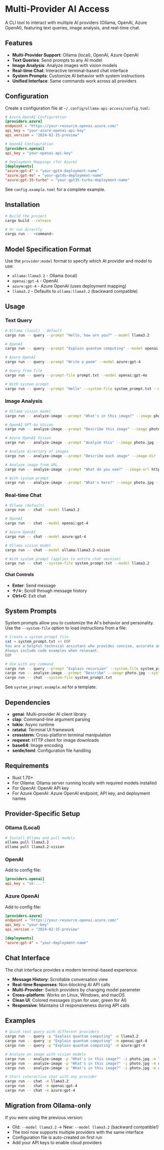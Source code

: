 # Multi-Provider AI Access

A CLI tool to interact with multiple AI providers (Ollama, OpenAI, Azure OpenAI), featuring text queries, image analysis, and real-time chat.

## Features

- **Multi-Provider Support**: Ollama (local), OpenAI, Azure OpenAI
- **Text Queries**: Send prompts to any AI model
- **Image Analysis**: Analyze images with vision models
- **Real-time Chat**: Interactive terminal-based chat interface
- **System Prompts**: Customize AI behavior with system instructions
- **Unified Interface**: Same commands work across all providers

## Configuration

Create a configuration file at `~/.config/ollama-api-access/config.toml`:

```toml
# Azure OpenAI Configuration
[providers.azure]
endpoint = "https://your-resource.openai.azure.com/"
api_key = "your-azure-openai-api-key"
api_version = "2024-02-15-preview"

# OpenAI Configuration  
[providers.openai]
api_key = "your-openai-api-key"

# Deployment Mappings (for Azure)
[deployments]
"azure:gpt-4" = "your-gpt4-deployment-name"
"azure:gpt-4o" = "your-gpt4o-deployment-name"
"azure:gpt-35-turbo" = "your-gpt35-turbo-deployment-name"
```

See `config.example.toml` for a complete example.

## Installation

```bash
# Build the project
cargo build --release

# Or run directly
cargo run -- <command>
```

## Model Specification Format

Use the `provider:model` format to specify which AI provider and model to use:

- `ollama:llama3.2` - Ollama (local)
- `openai:gpt-4` - OpenAI
- `azure:gpt-4` - Azure OpenAI (uses deployment mapping)
- `llama3.2` - Defaults to `ollama:llama3.2` (backward compatible)

## Usage

### Text Query
```bash
# Ollama (local) - default
cargo run -- query --prompt "Hello, how are you?" --model llama3.2

# OpenAI
cargo run -- query --prompt "Explain quantum computing" --model openai:gpt-4

# Azure OpenAI
cargo run -- query --prompt "Write a poem" --model azure:gpt-4

# Query from file
cargo run -- query --prompt-file prompt.txt --model openai:gpt-4o

# With system prompt
cargo run -- query --prompt "Hello" --system-file system_prompt.txt --model llama3.2
```

### Image Analysis
```bash
# Ollama vision model
cargo run -- analyze-image --prompt "What's in this image?" --image photo.jpg --model llama3.2-vision

# OpenAI GPT-4o Vision
cargo run -- analyze-image --prompt "Describe this image" --image photo.jpg --model openai:gpt-4o

# Azure OpenAI Vision
cargo run -- analyze-image --prompt "Analyze this" --image photo.jpg --model azure:gpt-4o

# Analyze directory of images
cargo run -- analyze-image --prompt "Describe each image" --image-dir ./photos/ --model openai:gpt-4o

# Analyze image from URL
cargo run -- analyze-image --prompt "What do you see?" --image-url https://example.com/image.jpg --model azure:gpt-4o

# With system prompt
cargo run -- analyze-image --prompt "What's here?" --image photo.jpg --system-file system_prompt.txt --model llama3.2-vision
```

### Real-time Chat
```bash
# Ollama (default)
cargo run -- chat --model llama3.2

# OpenAI
cargo run -- chat --model openai:gpt-4

# Azure OpenAI
cargo run -- chat --model azure:gpt-4

# Ollama vision model
cargo run -- chat --model ollama:llama3.2-vision

# With system prompt (applies to entire chat session)
cargo run -- chat --system-file system_prompt.txt --model llama3.2
```

#### Chat Controls
- **Enter**: Send message
- **↑/↓**: Scroll through message history
- **Ctrl+C**: Exit chat

## System Prompts

System prompts allow you to customize the AI's behavior and personality. Use the `--system-file` option to load instructions from a file:

```bash
# Create a system prompt file
cat > system_prompt.txt << EOF
You are a helpful technical assistant who provides concise, accurate answers.
Always include code examples when relevant.
EOF

# Use with any command
cargo run -- query --prompt "Explain recursion" --system-file system_prompt.txt
cargo run -- analyze-image --prompt "Describe" --image photo.jpg --system-file system_prompt.txt
cargo run -- chat --system-file system_prompt.txt
```

See `system_prompt.example.md` for a template.

## Dependencies

- **genai**: Multi-provider AI client library
- **clap**: Command-line argument parsing
- **tokio**: Async runtime
- **ratatui**: Terminal UI framework
- **crossterm**: Cross-platform terminal manipulation
- **reqwest**: HTTP client for image downloads
- **base64**: Image encoding
- **serde/toml**: Configuration file handling

## Requirements

- Rust 1.70+
- For Ollama: Ollama server running locally with required models installed
- For OpenAI: OpenAI API key
- For Azure OpenAI: Azure OpenAI endpoint, API key, and deployment names

## Provider-Specific Setup

### Ollama (Local)
```bash
# Install Ollama and pull models
ollama pull llama3.2
ollama pull llama3.2-vision
```

### OpenAI
Add to config file:
```toml
[providers.openai]
api_key = "sk-..."
```

### Azure OpenAI
Add to config file:
```toml
[providers.azure]
endpoint = "https://your-resource.openai.azure.com/"
api_key = "your-key"
api_version = "2024-02-15-preview"

[deployments]
"azure:gpt-4" = "your-deployment-name"
```

## Chat Interface

The chat interface provides a modern terminal-based experience:

- **Message History**: Scrollable conversation view
- **Real-time Responses**: Non-blocking AI API calls
- **Multi-Provider**: Switch providers by changing model parameter
- **Cross-platform**: Works on Linux, Windows, and macOS
- **Clean UI**: Colored messages (cyan for user, green for AI)
- **Responsive**: Maintains UI responsiveness during API calls

## Examples

```bash
# Quick text query with different providers
cargo run -- query -p "Explain quantum computing" -m llama3.2
cargo run -- query -p "Explain quantum computing" -m openai:gpt-4
cargo run -- query -p "Explain quantum computing" -m azure:gpt-4

# Analyze an image with vision models
cargo run -- analyze-image -p "What's in this image?" -i photo.jpg -m llama3.2-vision
cargo run -- analyze-image -p "What's in this image?" -i photo.jpg -m openai:gpt-4o
cargo run -- analyze-image -p "What's in this image?" -i photo.jpg -m azure:gpt-4o

# Start interactive chat with any provider
cargo run -- chat -m llama3.2
cargo run -- chat -m openai:gpt-4
cargo run -- chat -m azure:gpt-4
```

## Migration from Ollama-only

If you were using the previous version:
- Old: `--model llama3.2` → New: `--model llama3.2` (backward compatible!)
- The tool now supports multiple providers with the same interface
- Configuration file is auto-created on first run
- Add your API keys to enable cloud providers
